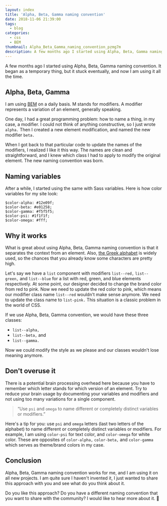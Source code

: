 ```yaml
---
layout: index
title: 'Alpha, Beta, Gamma naming convention'
date: 2018-11-06 21:39:00
tags:
  - blog
categories:
  - css
  - BEM
thumbnail: Alpha_Beta_Gamma_naming_convention_pzmg7m
description: A few months ago I started using Alpha, Beta, Gamma naming convention. It began as a temporary thing, but it stuck eventually, and now I am using it all the time.
---
```


A few months ago I started using Alpha, Beta, Gamma naming convention. It began as a temporary thing, but it stuck eventually, and now I am using it all the time.

<!-- more -->

## Alpha, Beta, Gamma

I am using [BEM] on a daily basis. M stands for modifiers. A modifier represents a variation of an element, generally speaking.

One day, I had a great programming problem: how to name a thing, in my case, a modifier. I could not think of anything constructive, so I just wrote `alpha.` Then I created a new element modification, and named the new modifier `beta.`

When I got back to that particular code to update the names of the modifiers, I realized I like it this way. The names are clean and straightforward, and I knew which class I had to apply to modify the original element. The new naming convention was born.

## Naming variables

After a while, I started using the same with Sass variables. Here is how color variables for my site look:

```
$color-alpha: #12e09f;
$color-beta: #e01258;
$color-gamma: #f5f5f5;
$color-psi: #1f1f1f;
$color-omega: #fff;
```

## Why it works

What is great about using Alpha, Beta, Gamma naming convention is that it separates the context from an element. Also, [the Greek alphabet] is widely used, so the chances that you already know some characters are pretty high.

Let's say we have a `list` component with modifiers `list--red,` `list--green,` and `list--blue` for a list with red, green, and blue elements respectively. At some point, our designer decided to change the brand color from red to pink. Now we need to update the red color to pink, which means our modifier class name `list--red` wouldn't make sense anymore. We need to update the class name to `list-pink.` This situation is a classic problem in the world of CSS.

If we use Alpha, Beta, Gamma convention, we would have these three classes:

- `list--alpha,`
- `list--beta,` and
- `list--gamma.`

Now we could modify the style as we please and our classes wouldn't lose meaning anymore.

## Don't overuse it

There is a potential brain processing overhead here because you have to remember which letter stands for which version of an element. Try to reduce your brain usage by documenting your variables and modifiers and not using too many variations for a single component.

> “Use `psi` and `omega` to name different or completely distinct variables or modifiers.”

Here's a tip for you: use `psi` and `omega` letters (last two letters of the alphabet) to name different or completely distinct variables or modifiers. For example, I am using `color-psi` for text color, and `color-omega` for white color. These are opposites of `color-alpha,` `color-beta,` and `color-gamma` which serves as theme/brand colors in my case.

## Conclusion

Alpha, Beta, Gamma naming convention works for me, and I am using it on all new projects. I am quite sure I haven't invented it, I just wanted to share this approach with you and see what do you think about it.

Do you like this approach? Do you have a different naming convention that you want to share with the community? I would like to hear more about it. 💬

[BEM]: http://getbem.com/
[the Greek alphabet]: https://en.wikipedia.org/wiki/Greek_alphabet
